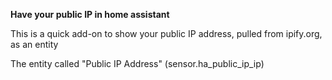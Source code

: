 <b> Have your public IP in home assistant </b>

This is a quick add-on to show your public IP address, pulled from ipify.org, as an entity

The entity called "Public IP Address" (sensor.ha_public_ip_ip)